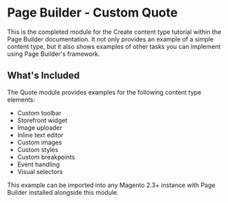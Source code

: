 # Page Builder - Custom Quote

This is the completed module for the Create content type tutorial within the Page Builder documentation. 
It not only provides an example of a simple content type, but it also shows examples of other tasks you can implement using Page Builder's framework.

## What's Included
The Quote module provides examples for the following content type elements:

- Custom toolbar
- Storefront widget
- Image uploader
- Inline text editor
- Custom images
- Custom styles
- Custom breakpoints
- Event handling
- Visual selectors

This example can be imported into any Magento 2.3+ instance with Page Builder installed alongside this module.
